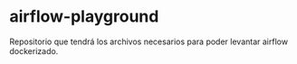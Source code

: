 # airflow-playground
Repositorio que tendrá los archivos necesarios para poder levantar airflow dockerizado.
